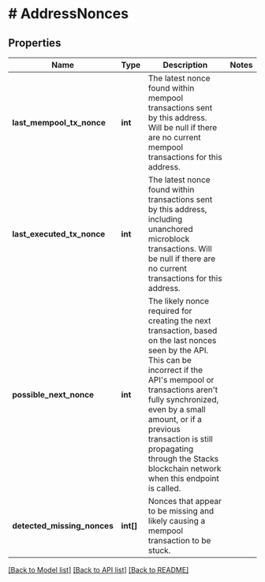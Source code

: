 # # AddressNonces

## Properties

Name | Type | Description | Notes
------------ | ------------- | ------------- | -------------
**last_mempool_tx_nonce** | **int** | The latest nonce found within mempool transactions sent by this address. Will be null if there are no current mempool transactions for this address. |
**last_executed_tx_nonce** | **int** | The latest nonce found within transactions sent by this address, including unanchored microblock transactions. Will be null if there are no current transactions for this address. |
**possible_next_nonce** | **int** | The likely nonce required for creating the next transaction, based on the last nonces seen by the API. This can be incorrect if the API&#39;s mempool or transactions aren&#39;t fully synchronized, even by a small amount, or if a previous transaction is still propagating through the Stacks blockchain network when this endpoint is called. |
**detected_missing_nonces** | **int[]** | Nonces that appear to be missing and likely causing a mempool transaction to be stuck. |

[[Back to Model list]](../../README.md#models) [[Back to API list]](../../README.md#endpoints) [[Back to README]](../../README.md)
